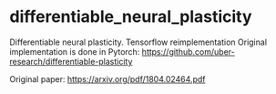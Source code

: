 # differentiable_neural_plasticity
 Differentiable neural plasticity. Tensorflow reimplementation
 Original implementation is done in Pytorch: https://github.com/uber-research/differentiable-plasticity
 
 Original paper: https://arxiv.org/pdf/1804.02464.pdf
